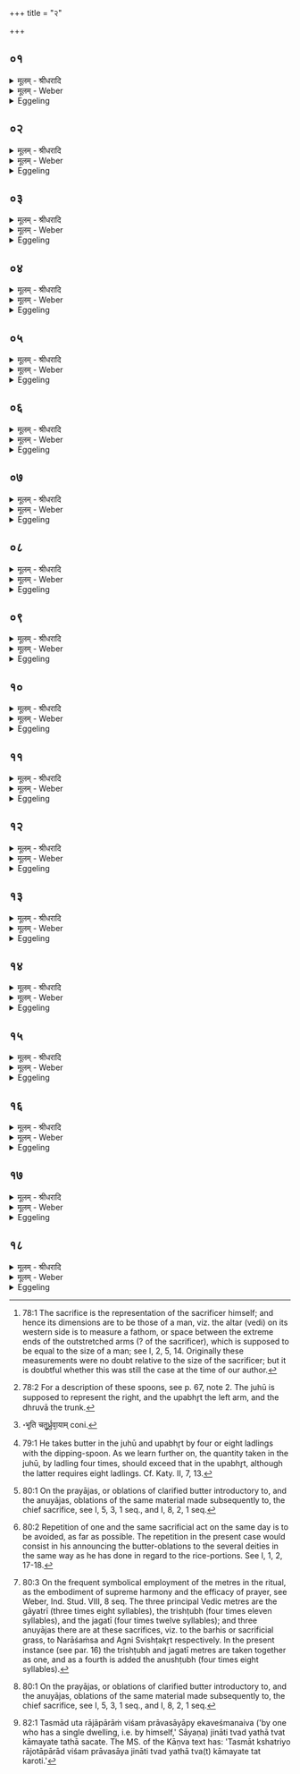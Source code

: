 +++
title = "२"

+++


## ०१
<details><summary>मूलम् - श्रीधरादि</summary>

पु᳘रुषो वै᳘ यज्ञः॥  
पु᳘रुषस्ते᳘न यज्ञो य᳘देनं पु᳘रुषस्तनुत᳘ ऽएष वै᳘ ताय᳘मानो या᳘वानेव पु᳘रुषस्ता᳘वान्वि᳘धीयते त᳘स्मात्पु᳘रुषो यज्ञः॥
</details>

<details><summary>मूलम् - Weber</summary>

पु᳘रुषो वै᳘ यज्ञः॥  
पु᳘रुषस्ते᳘न यज्ञो य᳘देनम् पु᳘रुषस्तनुत᳘ एष वै᳘ ताय᳘मानो यावानेव पु᳘रुषस्तावान्वि᳘धीयते त᳘स्मात्पु᳘रुषो यज्ञः॥
</details>

<details><summary>Eggeling</summary>

1. Now the sacrifice is the man. The sacrifice is the man for the reason that the man spreads (performs) it; and that in being spread it is made of exactly the same extent as the man [^egg_236]: this is the reason why the sacrifice is the man.

[^egg_236]: 78:1 The sacrifice is the representation of the sacrificer himself; and hence its dimensions are to be those of a man, viz. the altar (vedi) on its western side is to measure a fathom, or space between the extreme ends of the outstretched arms (? of the sacrificer), which is supposed to be equal to the size of a man; see I, 2, 5, 14. Originally these measurements were no doubt relative to the size of the sacrificer; but it is doubtful whether this was still the case at the time of our author.
</details>

## ०२
<details><summary>मूलम् - श्रीधरादि</summary>

(स्त᳘) त᳘स्येयमेव᳘ जुहूः᳘॥  
(रि) इय᳘मुपभृ᳘दा᳘त्मैव᳘ ध्रुवा तद्वा᳘ ऽआत्म᳘न ऽए᳘वेमा᳘नि स᳘र्व्वाण्य᳘ङ्गानि प्र᳘भवन्ति त᳘स्मादु ध्रुवा᳘या ऽएव स᳘र्व्वा यज्ञः प्र᳘भवति॥
</details>

<details><summary>मूलम् - Weber</summary>

त᳘स्येयमेव᳘ जुहूः᳟॥  
इय᳘मुपभृ᳘दाॗत्मैव᳘ ध्रुवा तद्वा᳘ आत्म᳘न एॗवेमा᳘नि स᳘र्वाण्य᳘ङ्गानि प्र᳘भवन्ति त᳘स्मादु ध्रुवा᳘या एव स᳘र्वो यज्ञः प्र᳘भवति॥
</details>

<details><summary>Eggeling</summary>

2. The juhū (spoon) further belongs to that (man-shaped sacrifice), and so does the upabhr̥t; and the dhruvā [^egg_237] represents its trunk. Now it is from the

[^egg_237]: 78:2 For a description of these spoons, see p. 67, note 2. The juhū is supposed to represent the right, and the upabhr̥t the left arm, and the dhruvā the trunk.

trunk that all these limbs proceed, and for this reason the entire sacrifice proceeds from the dhruvā.
</details>

## ०३
<details><summary>मूलम् - श्रीधरादि</summary>

प्राण᳘ ऽएव᳘ स्रुवः᳘॥  
सो ऽयं᳘ प्राणः स᳘र्व्वाण्य᳘ङ्गान्यनुस᳘ञ्चरति त᳘स्मादु स्रुवः स᳘र्व्वा ऽअ᳘नु स्रु᳘चः स᳘ञ्चरति॥
</details>

<details><summary>मूलम् - Weber</summary>

प्राण᳘ एव᳘ स्रुवः᳟᳟॥  
सो ऽय᳘म् प्राणः स᳘र्वाण्यङ्गान्यनुसं᳘चरति त᳘स्मादु स्रुवः स᳘र्वा अ᳘नु स्रुचः सं᳘चरति॥
</details>

<details><summary>Eggeling</summary>

3. The dipping-spoon (sruva, masc.) is no other than the breath. This breath passes through (or, goes to) all the limbs, and for that reason the dipping-spoon goes to all the offering-spoons (sruc, fem.).
</details>

## ०४
<details><summary>मूलम् - श्रीधरादि</summary>

त᳘स्यासा᳘वेव द्यौ᳘र्जुहूः॥  
(र᳘) अ᳘थेद᳘मन्त᳘रिक्षमुपभृ᳘दिय᳘मेव᳘ ध्रुवा तद्वा᳘ ऽअस्या᳘ ऽए᳘वेमे स᳘र्व्वे लोकाः प्र᳘भवन्ति त᳘स्मादु ध्रुवा᳘या ऽएव स᳘र्व्वो यज्ञः प्र᳘भवति॥
</details>

<details><summary>मूलम् - Weber</summary>

त᳘स्यासा᳘वेव द्यौ᳘र्जुहूः॥  
अ᳘थेद᳘मन्त᳘रिक्षमुपभृ᳘दिय᳘मेव᳘ध्रुवा तद्वा᳘ अस्या᳘ एॗवेमे स᳘र्वे लोकाः प्र᳘भवन्ति त᳘स्मादु ध्रुवा᳘या एव स᳘र्वो यज्ञः प्र᳘भवति॥
</details>

<details><summary>Eggeling</summary>

4. That juhū further is to him no other than yonder sky, and the upabhr̥t this atmosphere, and the dhruvā this same (earth). Now it is from this (earth) that all the worlds originate: and from the dhruvā, therefore, the whole sacrifice proceeds.
</details>

## ०५
<details><summary>मूलम् - श्रीधरादि</summary>

(त्य) अय᳘मेव᳘ स्रुवो᳘ यो ऽयं प᳘वते᳘॥  
सो ऽय᳘मिमान्त्स᳘र्व्वाल्लोँकान᳘नुपवते त᳘स्मादु स्रुवः स᳘र्व्वा अ᳘नु स्रु᳘चः स᳘ञ्चरति॥
</details>

<details><summary>मूलम् - Weber</summary>

अय᳘मेव᳘ स्रुवोॗ यो ऽयम् प᳘वते᳟᳟॥  
सो ऽय᳘मिमांत्स᳘र्वांल्लोकान᳘नुपवते त᳘स्मादु स्रुवः स᳘र्वा अ᳘नु स्रु᳘चः सं᳘चरति॥
</details>

<details><summary>Eggeling</summary>

5. The dipping-spoon then is no other than that blowing one (the wind); it is this that sweeps across all these worlds: and for that reason the sruva goes to all the offering-spoons.
</details>

## ०६
<details><summary>मूलम् - श्रीधरादि</summary>

स᳘ ऽएष᳘ यज्ञ᳘स्ताय᳘मानः॥  
(नो) देवे᳘भ्यस्तायत ऽऋतु᳘भ्यश्छ᳘न्दोभ्यो य᳘द्धविस्त᳘द्देवा᳘नां यत्सो᳘मो रा᳘जा य᳘त्पुरोडा᳘शस्तत्त᳘दादि᳘श्य गृह्णात्यमु᳘ष्मै त्वा जु᳘ष्टं गृह्णामी᳘त्येव᳘मु हैते᳘षाम्॥
</details>

<details><summary>मूलम् - Weber</summary>

स᳘ एष᳘ यज्ञस्ताय᳘मानो॥  
देवेभ्यस्तायत ऋतु᳘भ्यश्छ᳘न्दोभ्यो य᳘द्धविस्त᳘द्देवा᳘नां यत्सो᳘मो राजा य᳘त्पुरोडा᳘शस्तत्त᳘दादि᳘श्य गृह्णात्यमु᳘ष्मे त्वा जु᳘ष्टं गृह्णामी᳘त्येव᳘मु हैते᳘षाम्॥
</details>

<details><summary>Eggeling</summary>

6. Now when this sacrifice is being performed, it is performed for the gods, the seasons, and the metres (or sacred texts). To the gods belongs what sacrificial food there is, to wit, king Soma and the sacrificial cake: all this he takes, while announcing it with the formula, 'I take thee, agreeable to so and so!' for thus it becomes theirs.
</details>

## ०७
<details><summary>मूलम् - श्रीधरादि</summary>

(म᳘) अ᳘थ यान्या᳘ज्यानि गृह्य᳘न्ते॥  
(न्त ऽ) ऋतु᳘भ्यश्चैव ता᳘नि च्छ᳘न्दोभ्यश्च गृह्यन्ते तत्तद᳘नादिश्या᳘ज्यस्यैव᳘ रूपे᳘ण गृह्णाति स वै᳘ चतु᳘र्ज्जुह्वां᳘ गृह्णा᳘त्यष्टौ कृ᳘त्व उपभृ᳘ति॥
</details>

<details><summary>मूलम् - Weber</summary>

अ᳘थ यान्या᳘ज्यानि गृह्य᳘न्ते॥  
ऋतु᳘भ्यश्चैव ता᳘नि छ᳘न्दोभ्यश्च गृह्यन्ते तत्तद᳘नादिश्या᳘ज्यस्यैव᳘ रूपे᳘ण गृह्णाति स वै चतु᳘र्जुह्वा᳘म् [^wbr_1] गृह्णात्यष्टौ कृ᳘त्व उपभृ᳘ति॥  

[^wbr_1]: ॰भृ᳘ति चतु᳘र्ध्रुवा᳘याम् coni.
</details>

<details><summary>Eggeling</summary>

7. And whatever oblations of butter are taken, they are taken for the seasons and the metres. Every one of them he takes in the form of butter without announcing it (to any particular deity). In the juhū he takes of it four times (with the sruva from the pot), in the upabhr̥t eight times [^egg_238].

[^egg_238]: 79:1 He takes butter in the juhū and upabhr̥t by four or eight ladlings with the dipping-spoon. As we learn further on, the quantity taken in the juhū, by ladling four times, should exceed that in the upabhr̥t, although the latter requires eight ladlings. Cf. Katy. II, 7, 13.
</details>

## ०८
<details><summary>मूलम् - श्रीधरादि</summary>

स य᳘च्चतु᳘र्जुह्वां᳘ गृह्णा᳘ति॥  
(त्यृ) ऋतु᳘भ्यस्त᳘द्गृह्णाति प्रयाजे᳘भ्यो हि त᳘द् गृह्णा᳘त्यृत᳘वो हि᳘ प्रयाजास्तत्तद᳘नादिश्या᳘ज्यस्यैव᳘ रूपे᳘ण गृह्णात्य᳘जामितायै जामि᳘ ह कुर्याद्य᳘द्वसन्ता᳘य त्वा ग्रीष्मा᳘य त्वे᳘ति गृह्णीयात्त᳘स्माद᳘नादिश्या᳘ज्यस्यैव᳘ रूपे᳘ण गृह्णाति॥
</details>

<details><summary>मूलम् - Weber</summary>

स य᳘च्चतु᳘र्जुह्वां᳘ गृह्णाति॥  
ऋतु᳘भ्यस्त᳘द्गृह्णाति प्रयाजे᳘भ्यो हि त᳘द्गृह्णा᳘त्यृत᳘वो हि᳘ प्रयाजास्तत्तद᳘नादिश्या᳘ज्यस्यैव᳘ रूपेण गृह्णात्य᳘जामितायै जामि᳘ ह कुर्याद्य᳘द्वसन्ता᳘य त्वा ग्रीष्मा᳘य त्वे᳘ति गृह्णीयात्त᳘स्माद᳘नादिश्या᳘ज्यस्यैव᳘ रूपे᳘ण गृह्णाति॥
</details>

<details><summary>Eggeling</summary>

8. Now when he takes of it four times (with the sruva) in the juhū, he takes it for the seasons, since

he takes it for the fore-offerings [^egg_239], and the fore-offerings are the seasons: all this he takes in the form of butter without making any announcement, in order to avoid sameness; for if he were to take it with the formulas 'For Spring (I take) thee!' 'For Summer--thee!' he would commit (the fault of) a repetition [^egg_240]: he therefore takes it in the form of butter without making any announcement.

[^egg_239]: 80:1 On the prayājas, or oblations of clarified butter introductory to, and the anuyājas, oblations of the same material made subsequently to, the chief sacrifice, see I, 5, 3, 1 seq., and I, 8, 2, 1 seq.

[^egg_240]: 80:2 Repetition of one and the same sacrificial act on the same day is to be avoided, as far as possible. The repetition in the present case would consist in his announcing the butter-oblations to the several deities in the same way as he has done in regard to the rice-portions. See I, 1, 2, 17-18.
</details>

## ०९
<details><summary>मूलम् - श्रीधरादि</summary>

(त्य᳘) अ᳘थ य᳘दष्टौ कृ᳘त्व ऽउपभृ᳘ति गृह्णा᳘ति॥  
च्छ᳘न्दोभ्यस्त᳘द्गृह्णात्यनुयाजे᳘भ्यो हि तद्गृह्णा᳘ति च्छ᳘न्दाᳫँ᳭सि᳘ ह्यनुयाजास्तत्तद᳘नादिश्या᳘ज्यस्यैव᳘ रूपे᳘ण गृह्णात्य᳘जामितायै जामि᳘ ह कुर्याद्य᳘द्गायत्र्यै᳘ त्वा त्रिष्टुभेत्वे᳘ति गृह्णीयात्त᳘स्माद᳘नादिश्या᳘ज्यस्यैव᳘ रूपे᳘ण गृह्णाति॥
</details>

<details><summary>मूलम् - Weber</summary>

अ᳘थ य᳘दष्टौ कृ᳘त्व उपभृ᳘ति गृह्णाति॥  
छ᳘न्दोभ्यस्त᳘द्गृह्णात्यनुयाजे᳘भ्यो हि तद्गृह्णा᳘ति छ᳘न्दांसि ह्य᳘नुयाजास्तत्तद᳘नादिश्या᳘ज्यस्यैव᳘ रूपेण गृह्णात्य᳘जामितायै जामि᳘ ह कुर्याद्य᳘द्गायत्र्यै᳘ त्वा त्रि᳘ष्टुभे त्वे᳘ति गृह्णीयात्त᳘स्माद᳘नादिश्या᳘ज्यस्यैव᳘ रूपेण गृह्णाति॥
</details>

<details><summary>Eggeling</summary>

9. When, on the other hand, he takes eight times (with the sruva) in the upabhr̥t, he takes it for the metres [^egg_241], since it is for the after-offerings [^egg_239] that he takes it; and the after-offerings are the metres: all this he takes in the form of butter without making any announcement, in order to avoid sameness; for were he to take it with the formulas 'For the Gāyatrī--thee!' 'For the Trishṭubh--thee!' he would commit a repetition: he therefore takes it in the form of butter without making any announcement.

[^egg_239]: 80:1 On the prayājas, or oblations of clarified butter introductory to, and the anuyājas, oblations of the same material made subsequently to, the chief sacrifice, see I, 5, 3, 1 seq., and I, 8, 2, 1 seq.

[^egg_241]: 80:3 On the frequent symbolical employment of the metres in the ritual, as the embodiment of supreme harmony and the efficacy of prayer, see Weber, Ind. Stud. VIII, 8 seq. The three principal Vedic metres are the gāyatrī (three times eight syllables), the trishṭubh (four times eleven syllables), and the jagatī (four times twelve syllables); and three anuyājas there are at these sacrifices, viz. to the barhis or sacrificial grass, to Narāśaṁsa and Agni Svishṭakr̥t respectively. In the present instance (see par. 16) the trishṭubh and jagatī metres are taken together as one, and as a fourth is added the anushṭubh (four times eight syllables).
</details>

## १०
<details><summary>मूलम् - श्रीधरादि</summary>

(त्य᳘) अ᳘थ य᳘च्चतु᳘र्ध्रुवा᳘यां गृह्णा᳘ति॥  
स᳘र्व्वस्मै त᳘द्यज्ञा᳘य गृह्णाति तत्तद᳘नादिश्या᳘ज्यस्यैव᳘ रूपे᳘ण गृह्णाति क᳘स्मा ऽउ᳘ ह्यादिशेद्य᳘तः स᳘र्व्वाभ्य ऽएव᳘ देव᳘ताभ्यो ऽवद्य᳘ति त᳘स्माद᳘नादिश्या᳘ज्यस्यैव᳘ रूपे᳘ण गृह्णाति॥
</details>

<details><summary>मूलम् - Weber</summary>

अ᳘थ य᳘च्चतु᳘र्ध्रुवा᳘यां गृह्णाति॥  
स᳘र्वस्मै त᳘द्यज्ञा᳘य गृह्णाति तत्तद᳘नादिश्या᳘ज्यस्यैव᳘ रूपे᳘ण गृह्णाति क᳘स्मा उॗ ह्यादिशेद्य᳘तः स᳘र्वाभ्य एव᳘ देव᳘ताभ्यो ऽवद्य᳘ति त᳘स्माद᳘नादिश्या᳘ज्यस्यैव᳘ रूपे᳘ण गृह्णाति॥
</details>

<details><summary>Eggeling</summary>

10. Again, when he takes four times (with the sruva)

in the dhruvā, he takes it for the whole sacrifice, and all this he takes in the form of butter without making any announcement. To whom indeed should he announce it, since he cuts it off for all the deities? He therefore takes it in the form of butter without making any announcement.
</details>

## ११
<details><summary>मूलम् - श्रीधरादि</summary>

य᳘जमान एव᳘ जुहूम᳘नु᳘॥  
यो ऽस्मा ऽअरातीय᳘ति स᳘ ऽउपभृ᳘तम᳘न्व᳘त्तैव᳘ जुहूम᳘न्वा᳘द्य ऽउपभृ᳘तम᳘न्व᳘त्तैव᳘ जुहू᳘रा᳘द्य ऽउपभृत्स वै᳘ चतु᳘र्जुह्वां गृह्णा᳘त्यष्टौ कृ᳘त्व ऽउपभृ᳘ति॥
</details>

<details><summary>मूलम् - Weber</summary>

य᳘जमान एव᳘ जुहूम᳘नु᳟᳟॥  
यो ऽस्मा अरातीय᳘ति स᳘ उपभृ᳘तम᳘न्वॗत्तैव᳘ जुहूम᳘न्वाद्य उपभृ᳘तम᳘न्वॗत्तैव᳘ जुहू᳘राद्य᳘ उपभृत्स वै᳘ चतु᳘र्जुह्वां᳘ गृह्णा᳘त्यष्टौ कृ᳘त्व उपभृ᳘ति॥
</details>

<details><summary>Eggeling</summary>

11. Now the sacrificer stands behind the juhū, and he who means evil to him stands behind the upabhr̥t. The eater stands behind the juhū, and what (or, he who) is to be eaten stands behind the upabhr̥t. And the juhū, indeed, is the eater, and the upabhr̥t is that which is to be eaten. In the juhū he takes four times (with the sruva), and in the upabhr̥t eight times.
</details>

## १२
<details><summary>मूलम् - श्रीधरादि</summary>

स यच्चतु᳘र्जुह्वां गृह्णा᳘ति॥  
अत्ता᳘रमे᳘वैतत्प᳘रिमिततरं क᳘नीयाᳫँ᳭संकरोत्य᳘थ य᳘दष्टौ कृ᳘त्व ऽउपभृ᳘ति गृह्णा᳘त्या᳘द्यमे᳘वैतद᳘परिमिततरं भू᳘याᳫँ᳭संकरोति तद्धि स᳘मृद्धं य᳘त्रात्ता क᳘नीयाना᳘द्यो भू᳘यान्॥
</details>

<details><summary>मूलम् - Weber</summary>

स य᳘च्चतु᳘र्जुह्वां᳘ गृह्णाति॥  
अत्ता᳘रमेॗवैतत्प᳘रिमिततरं क᳘नीयांसं करोत्य᳘थ य᳘दष्टौ कृ᳘त्व उपभृ᳘ति गृह्णा᳘त्याद्य᳘मेॗवैतद᳘परिमिततरम् भूयांसं करोति तद्धि स᳘मृद्धं य᳘त्रात्ता क᳘नीयानाॗद्यो भू᳘यान्॥
</details>

<details><summary>Eggeling</summary>

12. Now when he takes four times (butter) in the juhū, he thereby makes the eater more limited, smaller; and when he takes eight times in the upabhr̥t, he makes that which is to be eaten more unlimited, more abundant: for a flourishing condition indeed exists where the eater is smaller and that which is to be eaten more abundant.
</details>

## १३
<details><summary>मूलम् - श्रीधरादि</summary>

(न्त्स) स वै᳘ चतु᳘र्जुह्वां᳘ गृह्णन्॥  
(न्भू᳘) भू᳘य ऽआ᳘ज्यं गृह्णात्यष्टौ कृ᳘त्व ऽउपभृ᳘ति गृह्णन्क᳘नीय ऽआ᳘ज्यं गृह्णाति॥
</details>

<details><summary>मूलम् - Weber</summary>

स वै᳘ चतु᳘र्जुह्वां᳘ गृह्णन्॥  
भूय आ᳘ज्यं गृह्णात्यष्टौ कृ᳘त्व उपभृ᳘ति गृह्णन्क᳘नीय आ᳘ज्यं गृह्णाति॥
</details>

<details><summary>Eggeling</summary>

13. In taking four times in the juhū, he takes (altogether) more butter, and in taking eight times in the upabhr̥t he takes less butter.
</details>

## १४
<details><summary>मूलम् - श्रीधरादि</summary>

स य᳘च्चतु᳘र्जुह्वां गृह्णन्॥  
(न्भू᳘) भू᳘य ऽआ᳘ज्यं गृह्णा᳘त्यत्ता᳘रमे᳘वैतत्प᳘रिमिततरं क᳘नीयांᳫँ᳭सं कुर्व्वंस्त᳘स्मिन्वी᳘र्यं ब᳘लं दधात्य᳘थ य᳘दष्टौ कृ᳘त्व ऽउपभृ᳘ति गृह्णन्क᳘नीय ऽआ᳘ज्यं गृह्णा᳘त्या᳘द्यमे᳘वैतद᳘परिमिततरं भू᳘याᳫँ᳭सं कुर्व्वंस्त᳘मवीर्यम᳘बलीयाᳫँ᳭सं करोति त᳘स्मादुत रा᳘जापारां व्वि᳘शं प्रावसाया᳘प्येकवेश्म᳘नैव᳘ जिना᳘ति त्वद्य᳘था त्वत्काम᳘यते त᳘था सचत ऽएते᳘नो ह त᳘द्वी᳘र्येण य᳘ज्जुह्वां भू᳘य ऽआ᳘ज्यं गृह्णा᳘ति स य᳘ज्जुह्वां गृह्णा᳘ति जुह्वैव त᳘ज्जुहोति य᳘दुपभृ᳘ति गृह्णा᳘ति जुह्वैव त᳘ज्जुहोति॥
</details>

<details><summary>मूलम् - Weber</summary>

स य᳘च्चतु᳘र्जुह्वां᳘ गृह्णन्॥  
भू᳘य आ᳘ज्यं गृह्णात्यत्ता᳘रमेॗवैतत्प᳘रिमिततरं क᳘नीयांसं कुर्वंस्त᳘स्मिन्वीर्य᳘म् ब᳘लं दधात्य᳘थ य᳘दष्टौ कृ᳘त्व उपभृति गृह्णन्क᳘नीय आ᳘ज्यं गृह्णा᳘त्याद्य᳘मेॗवैतदपरिमिततरम् भू᳘यांसं कुर्वंस्त᳘मवीर्यम᳘बलीयांसं करोति त᳘स्मादुत रा᳘जापारां वि᳘शम् प्रावसाया᳘प्येकवेश्म᳘नैव᳘ जिना᳘ति त्वद्य᳘था त्वत्काम᳘यते त᳘था सचत एते᳘नो ह त᳘द्वीॗर्येण य᳘ज्जुह्वाम् भू᳘य आ᳘ज्यं गृह्णा᳘ति स य᳘ज्जुह्वां᳘ गृह्णाति जुॗह्वैव त᳘ज्जुहोति य᳘दुपभृ᳘ति गृह्णाति जुह्वैव त᳘ज्जुहोति॥
</details>

<details><summary>Eggeling</summary>

14. For when, in taking four times (butter with the sruva) in the juhū, he takes more butter, he thereby, in making the eater more limited, smaller, imparts vigour and strength to him. And when, in taking eight times in the upabhr̥t, he takes less butter, he thereby, in making that which (or, him who) is to be eaten more unlimited, more abundant, makes it (or, him) vigourless and weaker. And thus a king who has established himself among a numberless people, subdues them even from a single dwelling,

and takes possession of whatever he likes [^egg_242]: with that very same energy (the Adhvaryu acts) when he takes a greater quantity of butter in the juhū. Now what he takes in the juhū, that he offers with the juhū; and what he takes in the upabhr̥t, that also he offers with the juhū.

[^egg_242]: 82:1 Tasmād uta rājāpārāṁ viśam prāvasāyāpy ekaveśmanaiva ('by one who has a single dwelling, i.e. by himself,' Sāyaṇa) jināti tvad yathā tvat kāmayate tathā sacate. The MS. of the Kāṇva text has: 'Tasmāt kshatriyo rājotāpārād viśam prāvasāya jināti tvad yathā tva(t) kāmayate tat karoti.'
</details>

## १५
<details><summary>मूलम् - श्रीधरादि</summary>

त᳘दाहुः॥  
क᳘स्मा ऽउ त᳘र्ह्युपभृ᳘ति गृह्णीयाद्य᳘दुपभृ᳘ता न᳘ जुहोती᳘ति स य᳘द्धोपभृ᳘ता जुहुयात्पृ᳘थग्घै᳘वेमाः᳘ प्रजाः᳘ स्यु᳘र्न्नै᳘वात्ता स्या᳘न्ना᳘द्यः स्याद᳘थ यत्त᳘ज्जु᳘ह्वैव᳘ समानी᳘य जुहो᳘ति त᳘स्मादिमा व्वि᳘शः क्षत्त्रियाय बलि᳘ᳫँ᳘हरन्त्य᳘थ य᳘दुपभृ᳘ति गृह्णा᳘ति त᳘स्मादु क्षत्त्रि᳘यस्यैव व्व᳘शे सति व्वै᳘श्यं पश᳘व ऽउ᳘पतिष्ठन्ते᳘ ऽथ यत्त᳘ज्जु᳘ह्वैव᳘ समानी᳘य जुहो᳘ति त᳘स्माद्य᳘दोत᳘ क्षत्रि᳘यः काम᳘यते᳘ ऽथाह व्वै᳘श्यम᳘पि य᳘त्ते परो नि᳘हितं तदा᳘हरे᳘ति तं᳘ जिना᳘ति त्वद्य᳘था त्वत्काम᳘यते त᳘था सचत ऽएते᳘नो ह त᳘द्वी᳘र्येण॥
</details>

<details><summary>मूलम् - Weber</summary>

त᳘दाहुः॥  
क᳘स्मा उ त᳘र्ह्युपभृ᳘ति गृह्णीयाद्य᳘दुपभृ᳘ता न᳘ जुहोती᳘ति स य᳘द्धोपभृता जुहुयात्पृ᳘थग्घैॗवेमाः᳘ प्रजाः᳘ स्युॗर्नैॗवात्ता स्याॗन्नाद्यः᳘ स्याद᳘थ यत्त᳘ज्जुॗह्वैव᳘ समानीय जुहो᳘ति त᳘स्मादिमा वि᳘शः क्षत्रि᳘यस्यैव व᳘शे सति वै᳘श्यम् पश᳘व उ᳘पतिष्टन्ते᳘ ऽथ यत्त᳘ज्जुॗह्वैव समानी᳘य जुहो᳘ति तस्माद्यॗदोत᳘ क्सत्रि᳘यः काम᳘यते᳘ ऽथाह वै᳘श्य म᳘यि य᳘त्ते परो नि᳘हितं तदा᳘हरे᳘ति तं᳘ जिना᳘ति त्वद्य᳘था त्वत्काम᳘यते त᳘था सचत एते᳘नो हत᳘द्वीॗर्येण॥
</details>

<details><summary>Eggeling</summary>

15. And in reference to this point they say: 'Wherefore then is he to take it in the upabhr̥t, if he does not offer it with the upabhr̥t?' Now, if he were to offer it with the upabhr̥t, those subjects (of the king) would assuredly become separated from him, nor would there be either an eater or what is to be eaten. When, on the other hand, he pours (the butter) together and thus offers it with the juhū, thereby the people pay tribute to the Kshatriya. Hence by what he takes in the upabhr̥t, the Vaiśya (man of the people), under the rule of the Kshatriya, becomes possessed of cattle; and when he pours (the butter) together and offers it with the juhū, thereby the Kshatriya, whenever he likes, says, 'Hallo Vaiśya, just bring to me what thou hast stored away!' Thus he both subdues him and obtains possession of anything he wishes by dint of this very energy.
</details>

## १६
<details><summary>मूलम् - श्रीधरादि</summary>

ता᳘नि वा᳘ ऽएता᳘नि॥  
च्छ᳘न्दोभ्य ऽआ᳘ज्यानि गृह्यन्ते सं य᳘च्चतु᳘र्जुह्वां᳘ गृह्णा᳘ति गायत्र्यै त᳘द्गृह्णात्य᳘थ य᳘दष्टौ कृ᳘त्व ऽउपभृ᳘ति गृह्णा᳘ति त्रिष्टुब्जगती᳘भ्यां त᳘द्गृह्णात्यथ य᳘च्चतु᳘र्ध्रुवा᳘यां गृह्णा᳘त्यनुष्टु᳘भे त᳘द्गृह्णाति व्वाग्वा᳘ ऽअनुष्टु᳘ब्वा᳘चो वा ऽइदᳫंस᳘र्व्वं प्र᳘भवति त᳘स्मादु ध्रुवा᳘या ऽएव स᳘र्व्वो यज्ञः प्र᳘भवतीयं व्वा᳘ ऽअनुष्टुबस्यै वा᳘ इद ᳫँ᳭ स᳘र्व्वं प्र᳘भवति त᳘स्मादु ध्रुवा᳘या ऽएव स᳘र्व्वो यज्ञः प्र᳘भवति॥
</details>

<details><summary>मूलम् - Weber</summary>

ता᳘नि वा᳘ एता᳘नि॥  
छ᳘न्दोभ्य आ᳘ज्यानि गृह्यन्ते स य᳘च्चतु᳘र्जुह्वां᳘ गृह्णा᳘ति गायत्र्यै त᳘द्गृह्णात्य᳘थ य᳘दष्टौ कृ᳘त्व उपभृ᳘ति गृह्णाति त्रिष्टुब्जगती᳘भ्यां त᳘द्गृह्णात्य᳘थ य᳘च्चतु᳘र्ध्रुवा᳘यां गृह्णा᳘त्यनुष्टु᳘भे त᳘द्गृह्णाति वाग्वा᳘ अनुष्टु᳘ब्वाचो वा᳘ इदᳫं स᳘र्वम् प्र᳘भवति त᳘स्मादु ध्रुवा᳘या एव स᳘र्वा यज्ञः प्र᳘भवतीयम् वा᳘ अनुष्टु᳘बस्यै वा᳘ इदᳫं स᳘र्वम् प्र᳘भवति त᳘स्मादु ध्रुवा᳘या एव स᳘र्वो यज्ञः प्र᳘भवति॥
</details>

<details><summary>Eggeling</summary>

16. These butter-portions, then, are taken for the metres. Now what he takes in the juhū (by ladling) four times (with the sruva), that he takes for the gāyatrī; and what he takes in the upabhr̥t (by ladling) eight times, that he takes for the trishṭubh and jagatī; and what he takes in the dhruvā (by

ladling) four times, that he takes for the anushṭubh. For the anushṭubh is speech, and from speech all this (universe) springs: hence it is from the dhruvā that the whole sacrifice originates. The anushṭubh also is this (earth), and from it all this (universe) originates: hence it is from the dhruvā that the whole sacrifice originates.
</details>

## १७
<details><summary>मूलम् - श्रीधरादि</summary>

स गृह्णाति॥  
धा᳘म ना᳘मासि प्रियं᳘ देवा᳘नामि᳘त्येतद्वै᳘ देवा᳘नां प्रिय᳘तमं धा᳘म यदा᳘ज्यं त᳘स्मादाह धा᳘म ना᳘मासि प्रियं᳘ देवा᳘नामित्य᳘नाधृष्टं देवय᳘जनमसी᳘ति व्व᳘ज्रो ह्या᳘ज्यं त᳘स्मादाहा᳘नाधृष्टं देवय᳘जनमसी᳘ति॥
</details>

<details><summary>मूलम् - Weber</summary>

स᳘ गृह्णाति॥  
धां᳘ ना᳘मासि प्रियं᳘ देवा᳘नामि᳘त्येतुद्वै᳘ देवा᳘नाम् प्रिय᳘तमं धा᳘म यदा᳘ज्यं त᳘स्मादाह धा᳘म नामासि प्रियं᳘ देवा᳘नामित्य᳘नाधृष्टं देवय᳘जनमसी᳘ति व᳘ज्रो ह्या᳘ज्यं त᳘स्मादाहा᳘नाधृष्टं देवय᳘जनमसी᳘ति॥
</details>

<details><summary>Eggeling</summary>

17. He takes (butter with the sruva), with the text (Vāj. S. I, 31), 'Verily, thou art the favourite resort (or, dainty) of the gods!' He thereby makes that butter the most favourite resort of the gods: for this reason he says, 'verily, thou art the favourite resort of the gods!'--'An unassailable means of worship!' the butter is indeed a thunderbolt: therefore he says, 'an unassailable means of worship!'
</details>

## १८
<details><summary>मूलम् - श्रीधरादि</summary>

स᳘ ऽएते᳘न य᳘जुषा॥  
सकृ᳘ज्जुह्वां᳘ गृह्णा᳘ति त्रि᳘स्तूष्णी᳘मेते᳘नैव य᳘जुषा सकृ᳘दुपभृ᳘ति गृह्णा᳘ति सप्तकृ᳘त्वस्तूष्णी᳘मेते᳘नैव य᳘जुषा सकृ᳘द्ध्रुवा᳘यां गृह्णाति त्रि᳘स्तूष्णीं त᳘दाहुस्त्रि᳘स्त्रिरेव य᳘जुषा गृह्णीयात्त्रिवृद्धि᳘ यज्ञ इ᳘ति त᳘दु नु᳘ सकृ᳘त्सकृदेवा᳘त्रो᳘ ह्येव त्रि᳘र्गृहीत᳘ᳫँ᳘ सम्प᳘द्यते॥
</details>
<details><summary>मूलम् - Weber</summary>

स᳘ एते᳘न य᳘जुषा॥  
सकृ᳘ज्जुह्वां᳘ गृह्णाति त्रि᳘स्तूष्णी᳘मेते᳘नैव य᳘जुषा सकृ᳘दुपभृ᳘ति गृह्णा᳘ति सप्त कृ᳘त्वस्तूष्णी᳘मेते᳘नैव य᳘जुषा सकृ᳘द्ध्रुवा᳘यां गृह्णाति त्रि᳘स्तूस्णीं त᳘दाहुस्त्रि᳘स्त्रिरेव य᳘जुषा गृह्णीयात्रिवृद्धि᳘ यज्ञ इ᳘ति त᳘दु नु᳘ सकृ᳘त्सकृदेवा᳘त्रोॗ ह्येव त्रि᳘र्गृहीत᳘ᳫं᳘ सम्प᳘द्यते॥
</details>
<details><summary>Eggeling</summary>

18. Once he puts (butter with the sruva) into the juhū with this formula, three times silently. With the same formula he puts (butter) once into the upabhr̥t, seven times silently. With the same formula he puts once (butter) into the dhruvā, three times silently. Now, as to this, they say, 'Thrice he should take with the formula in each case, for threefold is the sacrifice.' Nevertheless (it is done) only once with each (spoon), for it is just in this way that the taking thrice (with a formula) is accomplished.
</details>


